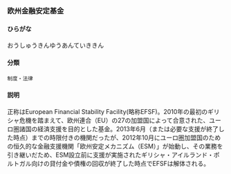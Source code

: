 <div style="display:none;">

## [あ行](securities-terms?id=あ行)

</div>

### 欧州金融安定基金

#### ひらがな

おうしゅうきんゆうあんていききん

#### 分類

`制度・法律`

#### 説明

正称はEuropean Financial Stability Facility(略称EFSF)。2010年の最初のギリシャ危機を踏まえて、欧州連合（EU）の27の加盟国によって合意された、ユーロ圏諸国の経済支援を目的とした基金。2013年6月（または必要な支援が終了した時点）までの時限付きの機関だったが、2012年10月にユーロ圏加盟国のための恒久的な金融支援機関「欧州安定メカニズム（ESM）」が始動し、その業務を引き継いだため、ESM設立前に支援が実施されたギリシャ・アイルランド・ポルトガル向けの貸付金や債権の回収が終了した時点でEFSFは解体される。

<div style="display:none;">

## [か行](securities-terms?id=か行)
## [さ行](securities-terms?id=さ行)
## [た行](securities-terms?id=た行)
## [な行](securities-terms?id=な行)
## [は行](securities-terms?id=は行)
## [ま行](securities-terms?id=ま行)
## [や行](securities-terms?id=や行)
## [ら行](securities-terms?id=ら行)
## [わ行](securities-terms?id=わ行)
## [英数字・記号](securities-terms?id=英数字・記号)

</div>

